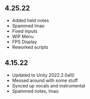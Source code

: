 ## 4.25.22
- Added held notes
- Spammed lmao
- Fixed inputs
- WIP Menu
- FPS Display
- Reworked scripts

## 4.15.22
- Updated to Unity 2022.2.0a10
- Messed around with some stuff
- Synced up vocals and instrumental
- Spammed notes, lmao